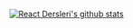 [![React Dersleri's github stats](https://github-readme-stats.vercel.app/api?username=reactdersleri&theme=dark)](https://github.com/reactdersleri)

